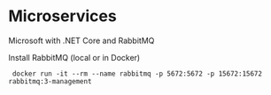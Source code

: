 # Microservices
Microsoft with .NET Core and RabbitMQ

Install RabbitMQ (local or in Docker)

```
 docker run -it --rm --name rabbitmq -p 5672:5672 -p 15672:15672 rabbitmq:3-management
 ```